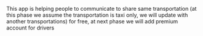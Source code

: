 This app is helping people to communicate to share same transportation (at this phase we assume the transportation is taxi only, we will update with another transportations)  for free, at next phase we will add premium account for drivers 
